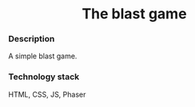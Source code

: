 <h1 align="center">The blast game</h1>



### Description

A simple blast game.

### Technology stack

HTML, CSS, JS, Phaser
